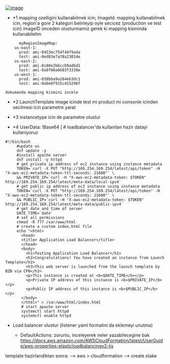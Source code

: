 
<a href="https://ibb.co/bPtq5WV"><img src="https://i.ibb.co/CzLNK1y/image.png" alt="image" border="0" /></a>

- *1  mapping ozelligini kullanabilmek icin; 
    ImageId: mapping kullanabilmek icin, region'a gore 2 kategori belirleyip oyle secicez (production ve test icin)
    imageID onceden olusturmamiz gerek ki mapping kisminda kullanabilelim
```
      myRegionImageMap:
    us-east-1:
      prod: ami-0453ec754f44f9a4a
      test: ami-0ed83e7a78a23014e
    us-east-2:
      prod: ami-0c80e2b6ccb9ad6d1
      test: ami-0a9f08a6603f3338e
    us-west-1:
      prod: ami-038bba9a164eb3dc1
      test: ami-0abe6f915c415296f
```

    dokumanda mapping kismini incele

- *2 LaunchTemplate image icinde test mi product mi consonle icinden secilmesi icin parametre yarat

- *3 instancetype icin de parametre olustur 

- *4 UserData: !Base64 |   # loadbalancer'da kullanilan hazir datayi kullaniyoruz 
```
#!/bin/bash
     #update os
     dnf update -y
     #install apache server
     dnf install -y httpd
     # get private ip address of ec2 instance using instance metadata
     TOKEN=`curl -X PUT "http://169.254.169.254/latest/api/token" -H "X-aws-ec2-metadata-token-ttl-seconds: 21600"` \
     && PRIVATE_IP=`curl -H "X-aws-ec2-metadata-token: $TOKEN" http://169.254.169.254/latest/meta-data/local-ipv4`
     # get public ip address of ec2 instance using instance metadata
     TOKEN=`curl -X PUT "http://169.254.169.254/latest/api/token" -H "X-aws-ec2-metadata-token-ttl-seconds: 21600"` \
     && PUBLIC_IP=`curl -H "X-aws-ec2-metadata-token: $TOKEN" http://169.254.169.254/latest/meta-data/public-ipv4`
     # get date and time of server
     DATE_TIME=`date`
     # set all permissions
     chmod -R 777 /var/www/html
     # create a custom index.html file
     echo "<html>
       <head>
       <title> Application Load Balancer</title>
       </head>
       <body>
         <h1>Testing Application Load Balancer</h1>
         <h2>Congratulations! You have created an instance from Launch Template</h2>
         <h3>This web server is launched from the launch template by BZB via CFN</h3>
         <p>This instance is created at <b>$DATE_TIME</b></p>
         <p>Private IP address of this instance is <b>$PRIVATE_IP</b></p>
         <p>Public IP address of this instance is <b>$PUBLIC_IP</b></p>
       </body>
       </html>" > /var/www/html/index.html
       # start apache server
       systemctl start httpd
       systemctl enable httpd

```

- Load balancer olustur
 (listener yaml formatini da eklemeyi unutma)

    - DefaultActions: zorunlu, inceleyerek neler yazabilecegine bak 
    https://docs.aws.amazon.com/AWSCloudFormation/latest/UserGuide/aws-properties-elasticloadbalancingv2-lis

template hazirlandiktan sonra:
    --> aws > cloudformation
    --> create stake